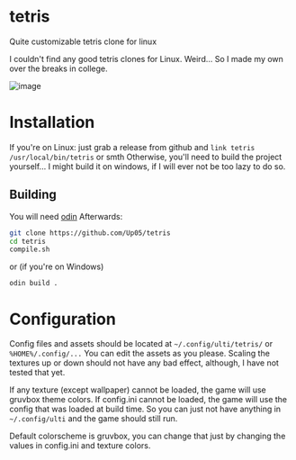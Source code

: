 # tetris
Quite customizable tetris clone for linux

I couldn't find any good tetris clones for Linux. Weird... So I made my own over the breaks in college.

![image](https://github.com/user-attachments/assets/4b28c39c-bba5-40e0-85d0-2dc865b7162f)

# Installation

If you're on Linux: just grab a release from github and `link tetris /usr/local/bin/tetris` or smth
Otherwise, you'll need to build the project yourself... I might build it on windows, if I will ever not be too lazy to do so.

## Building

You will need [odin](https://github.com/odin-lang/Odin)
Afterwards:
```sh
git clone https://github.com/Up05/tetris 
cd tetris
compile.sh
```
or (if you're on Windows)
```
odin build .
```

# Configuration

Config files and assets should be located at `~/.config/ulti/tetris/` or `%HOME%/.config/...`
You can edit the assets as you please. Scaling the textures up or down should not have any bad effect, although, I have not tested that yet.

If any texture (except wallpaper) cannot be loaded, the game will use gruvbox theme colors.
If config.ini cannot be loaded, the game will use the config that was loaded at build time.
So you can just not have anything in `~/.config/ulti` and the game should still run.

Default colorscheme is gruvbox, you can change that just by changing the values in config.ini and texture colors.


